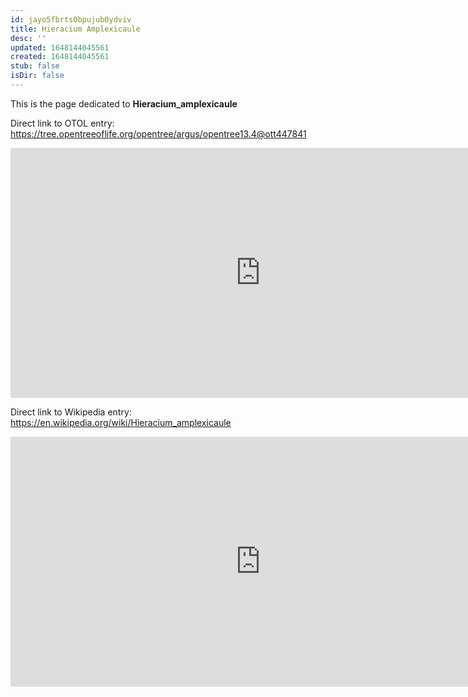 ```yaml
---
id: jayo5fbrts0bpujub0ydviv
title: Hieracium Amplexicaule
desc: ''
updated: 1648144045561
created: 1648144045561
stub: false
isDir: false
---
```

This is the page dedicated to **Hieracium_amplexicaule**


Direct link to OTOL entry: https://tree.opentreeoflife.org/opentree/argus/opentree13.4@ott447841



<html>
    <body>
    <iframe src="https://tree.opentreeoflife.org/opentree/argus/opentree13.4@ott447841"
    width="800" height="400" frameborder="0" allowfullscreen> </iframe>
    </body>
</html>
    


Direct link to Wikipedia entry: https://en.wikipedia.org/wiki/Hieracium_amplexicaule



<html>
    <body>
    <iframe src="https://en.wikipedia.org/wiki/Hieracium_amplexicaule"
    width="800" height="400" frameborder="0" allowfullscreen> </iframe>
    </body>
</html>
    
